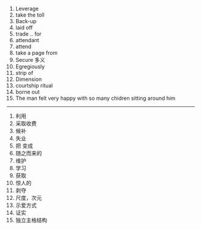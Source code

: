 1. Leverage
2. take the toll
3. Back-up
4. laid off
5. trade .. for
6. attendant
7. attend 
8. take a page from
9. Secure 多义
10. Egregiously
11. strip of 
12. Dimension
13. courtship ritual
14. borne out
15. The man felt very happy with so many chidren sitting around him





***

1. 利用
2. 采取收费
3.  候补
4. 失业
5. 把 变成
6. 随之而来的
7. 维护
8. 学习
9. 获取
10. 惊人的
11. 剥夺
12. 尺度，次元
13. 示爱方式
14. 证实
15. 独立主格结构